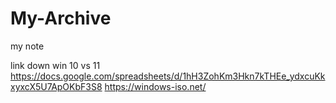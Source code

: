 # My-Archive
my note

link down win 10 vs 11
https://docs.google.com/spreadsheets/d/1hH3ZohKm3Hkn7kTHEe_ydxcuKkxyxcX5U7ApOKbF3S8
https://windows-iso.net/
